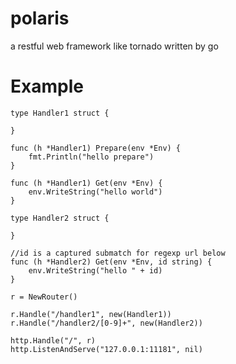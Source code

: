 # polaris

a restful web framework like tornado written by go 


# Example

    type Handler1 struct {

    }

    func (h *Handler1) Prepare(env *Env) {
        fmt.Println("hello prepare")
    }

    func (h *Handler1) Get(env *Env) {
        env.WriteString("hello world")
    }

    type Handler2 struct {

    }

    //id is a captured submatch for regexp url below
    func (h *Handler2) Get(env *Env, id string) {
        env.WriteString("hello " + id)
    }

    r = NewRouter()

    r.Handle("/handler1", new(Handler1))
    r.Handle("/handler2/[0-9]+", new(Handler2))

    http.Handle("/", r)
    http.ListenAndServe("127.0.0.1:11181", nil)
